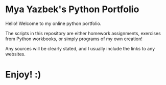 # Mya Yazbek's Python Portfolio

Hello! Welcome to my online python portfolio. 

The scripts in this repository are either homework assignments, exercises from Python workbooks, or simply programs of my own creation!

Any sources will be clearly stated, and I usually include the links to any websites. 

# Enjoy! :)
